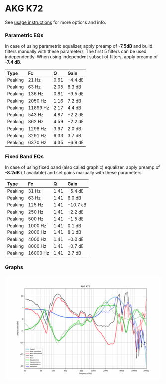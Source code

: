 # AKG K72
See [usage instructions](https://github.com/jaakkopasanen/AutoEq#usage) for more options and info.

### Parametric EQs
In case of using parametric equalizer, apply preamp of **-7.5dB** and build filters manually
with these parameters. The first 5 filters can be used independently.
When using independent subset of filters, apply preamp of **-7.4 dB**.

| Type    | Fc       |    Q | Gain    |
|:--------|:---------|:-----|:--------|
| Peaking | 21 Hz    | 0.61 | -4.4 dB |
| Peaking | 63 Hz    | 2.05 | 8.3 dB  |
| Peaking | 136 Hz   | 0.81 | -9.5 dB |
| Peaking | 2050 Hz  | 1.16 | 7.2 dB  |
| Peaking | 11899 Hz | 2.17 | 4.4 dB  |
| Peaking | 543 Hz   | 4.87 | -2.2 dB |
| Peaking | 862 Hz   | 4.59 | -2.2 dB |
| Peaking | 1298 Hz  | 3.97 | 2.0 dB  |
| Peaking | 3291 Hz  | 6.33 | 3.7 dB  |
| Peaking | 6370 Hz  | 4.35 | -6.9 dB |

### Fixed Band EQs
In case of using fixed band (also called graphic) equalizer, apply preamp of **-8.2dB**
(if available) and set gains manually with these parameters.

| Type    | Fc       |    Q | Gain     |
|:--------|:---------|:-----|:---------|
| Peaking | 31 Hz    | 1.41 | -5.4 dB  |
| Peaking | 63 Hz    | 1.41 | 6.0 dB   |
| Peaking | 125 Hz   | 1.41 | -10.7 dB |
| Peaking | 250 Hz   | 1.41 | -2.2 dB  |
| Peaking | 500 Hz   | 1.41 | -1.5 dB  |
| Peaking | 1000 Hz  | 1.41 | 0.1 dB   |
| Peaking | 2000 Hz  | 1.41 | 8.1 dB   |
| Peaking | 4000 Hz  | 1.41 | -0.0 dB  |
| Peaking | 8000 Hz  | 1.41 | -0.7 dB  |
| Peaking | 16000 Hz | 1.41 | 2.7 dB   |

### Graphs
![](./AKG%20K72.png)